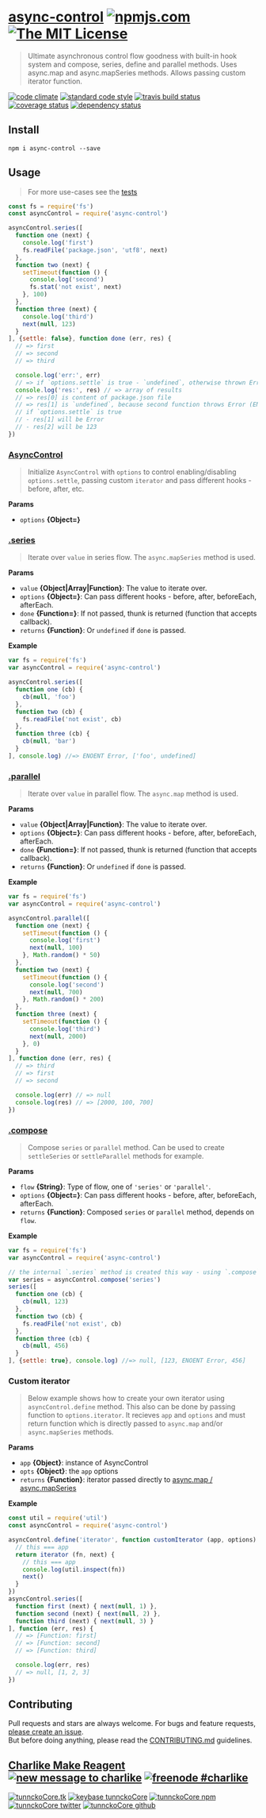 # [async-control][author-www-url] [![npmjs.com][npmjs-img]][npmjs-url] [![The MIT License][license-img]][license-url] 

> Ultimate asynchronous control flow goodness with built-in hook system and compose, series, define and parallel methods. Uses async.map and async.mapSeries methods. Allows passing custom iterator function.

[![code climate][codeclimate-img]][codeclimate-url] [![standard code style][standard-img]][standard-url] [![travis build status][travis-img]][travis-url] [![coverage status][coveralls-img]][coveralls-url] [![dependency status][david-img]][david-url]

## Install
```
npm i async-control --save
```

## Usage
> For more use-cases see the [tests](./test.js)

```js
const fs = require('fs')
const asyncControl = require('async-control')

asyncControl.series([
  function one (next) {
    console.log('first')
    fs.readFile('package.json', 'utf8', next)
  },
  function two (next) {
    setTimeout(function () {
      console.log('second')
      fs.stat('not exist', next)
    }, 100)
  },
  function three (next) {
    console.log('third')
    next(null, 123)
  }
], {settle: false}, function done (err, res) {
  // => first
  // => second
  // => third

  console.log('err:', err)
  // => if `options.settle` is true - `undefined`, otherwise thrown Error
  console.log('res:', res) // => array of results
  // => res[0] is content of package.json file
  // => res[1] is `undefined`, because second function throws Error (ENOENT)
  // if `options.settle` is true
  // - res[1] will be Error
  // - res[2] will be 123
})
```

### [AsyncControl](index.js#L24)

> Initialize `AsyncControl` with `options` to
control enabling/disabling `options.settle`, passing
custom `iterator` and pass different hooks - before, after, etc.

**Params**

* `options` **{Object=}**    

### [.series](index.js#L76)
> Iterate over `value` in series flow. The `async.mapSeries` method is used.

**Params**

* `value` **{Object|Array|Function}**: The value to iterate over.    
* `options` **{Object=}**: Can pass different hooks - before, after, beforeEach, afterEach.    
* `done` **{Function=}**: If not passed, thunk is returned (function that accepts callback).    
* `returns` **{Function}**: Or `undefined` if `done` is passed.  

**Example**

```js
var fs = require('fs')
var asyncControl = require('async-control')

asyncControl.series([
  function one (cb) {
    cb(null, 'foo')
  },
  function two (cb) {
    fs.readFile('not exist', cb)
  },
  function three (cb) {
    cb(null, 'bar')
  }
], console.log) //=> ENOENT Error, ['foo', undefined]
```

### [.parallel](index.js#L126)
> Iterate over `value` in parallel flow. The `async.map` method is used.

**Params**

* `value` **{Object|Array|Function}**: The value to iterate over.    
* `options` **{Object=}**: Can pass different hooks - before, after, beforeEach, afterEach.    
* `done` **{Function=}**: If not passed, thunk is returned (function that accepts callback).    
* `returns` **{Function}**: Or `undefined` if `done` is passed.  

**Example**

```js
var fs = require('fs')
var asyncControl = require('async-control')

asyncControl.parallel([
  function one (next) {
    setTimeout(function () {
      console.log('first')
      next(null, 100)
    }, Math.random() * 50)
  },
  function two (next) {
    setTimeout(function () {
      console.log('second')
      next(null, 700)
    }, Math.random() * 200)
  },
  function three (next) {
    setTimeout(function () {
      console.log('third')
      next(null, 2000)
    }, 0)
  }
], function done (err, res) {
  // => third
  // => first
  // => second

  console.log(err) // => null
  console.log(res) // => [2000, 100, 700]
})
```

### [.compose](index.js#L164)
> Compose `series` or `parallel` method. Can be used to create `settleSeries` or `settleParallel` methods for example.

**Params**

* `flow` **{String}**: Type of flow, one of `'series'` or `'parallel'`.    
* `options` **{Object=}**: Can pass different hooks - before, after, beforeEach, afterEach.    
* `returns` **{Function}**: Composed `series` or `parallel` method, depends on `flow`.  

**Example**

```js
var fs = require('fs')
var asyncControl = require('async-control')

// the internal `.series` method is created this way - using `.compose`
var series = asyncControl.compose('series')
series([
  function one (cb) {
    cb(null, 123)
  },
  function two (cb) {
    fs.readFile('not exist', cb)
  },
  function three (cb) {
    cb(null, 456)
  }
], {settle: true}, console.log) //=> null, [123, ENOENT Error, 456]
```

### Custom iterator
> Below example shows how to create your own iterator using `asyncControl.define` method. This also can be done by passing function to `options.iterator`. It recieves `app` and `options` and must return function which is directly passed to `async.map` and/or `async.mapSeries` methods. 

**Params**

* `app` **{Object}**: instance of AsyncControl    
* `opts` **{Object}**: the `app` options    
* `returns` **{Function}**: iterator passed directly to [async.map / async.mapSeries](http://j.mp/1QyzUe9)

**Example**

```js
const util = require('util')
const asyncControl = require('async-control')

asyncControl.define('iterator', function customIterator (app, options) {
  // this === app
  return iterator (fn, next) {
    // this === app
    console.log(util.inspect(fn))
    next()
  }
})
asyncControl.series([
  function first (next) { next(null, 1) },
  function second (next) { next(null, 2) },
  function third (next) { next(null, 3) }
], function (err, res) {
  // => [Function: first]
  // => [Function: second]
  // => [Function: third]

  console.log(err, res)
  // => null, [1, 2, 3]
})
```

## Contributing
Pull requests and stars are always welcome. For bugs and feature requests, [please create an issue](https://github.com/tunnckoCore/async-control/issues/new).  
But before doing anything, please read the [CONTRIBUTING.md](./CONTRIBUTING.md) guidelines.

## [Charlike Make Reagent](http://j.mp/1stW47C) [![new message to charlike][new-message-img]][new-message-url] [![freenode #charlike][freenode-img]][freenode-url]

[![tunnckoCore.tk][author-www-img]][author-www-url] [![keybase tunnckoCore][keybase-img]][keybase-url] [![tunnckoCore npm][author-npm-img]][author-npm-url] [![tunnckoCore twitter][author-twitter-img]][author-twitter-url] [![tunnckoCore github][author-github-img]][author-github-url]

[async]: https://github.com/caolan/async
[extend-shallow]: https://github.com/jonschlinkert/extend-shallow
[lazy-cache]: https://github.com/jonschlinkert/lazy-cache

[npmjs-url]: https://www.npmjs.com/package/async-control
[npmjs-img]: https://img.shields.io/npm/v/async-control.svg?label=async-control

[license-url]: https://github.com/tunnckoCore/async-control/blob/master/LICENSE
[license-img]: https://img.shields.io/badge/license-MIT-blue.svg

[codeclimate-url]: https://codeclimate.com/github/tunnckoCore/async-control
[codeclimate-img]: https://img.shields.io/codeclimate/github/tunnckoCore/async-control.svg

[travis-url]: https://travis-ci.org/tunnckoCore/async-control
[travis-img]: https://img.shields.io/travis/tunnckoCore/async-control/master.svg

[coveralls-url]: https://coveralls.io/r/tunnckoCore/async-control
[coveralls-img]: https://img.shields.io/coveralls/tunnckoCore/async-control.svg

[david-url]: https://david-dm.org/tunnckoCore/async-control
[david-img]: https://img.shields.io/david/tunnckoCore/async-control.svg

[standard-url]: https://github.com/feross/standard
[standard-img]: https://img.shields.io/badge/code%20style-standard-brightgreen.svg

[author-www-url]: http://www.tunnckocore.tk
[author-www-img]: https://img.shields.io/badge/www-tunnckocore.tk-fe7d37.svg

[keybase-url]: https://keybase.io/tunnckocore
[keybase-img]: https://img.shields.io/badge/keybase-tunnckocore-8a7967.svg

[author-npm-url]: https://www.npmjs.com/~tunnckocore
[author-npm-img]: https://img.shields.io/badge/npm-~tunnckocore-cb3837.svg

[author-twitter-url]: https://twitter.com/tunnckoCore
[author-twitter-img]: https://img.shields.io/badge/twitter-@tunnckoCore-55acee.svg

[author-github-url]: https://github.com/tunnckoCore
[author-github-img]: https://img.shields.io/badge/github-@tunnckoCore-4183c4.svg

[freenode-url]: http://webchat.freenode.net/?channels=charlike
[freenode-img]: https://img.shields.io/badge/freenode-%23charlike-5654a4.svg

[new-message-url]: https://github.com/tunnckoCore/ama
[new-message-img]: https://img.shields.io/badge/ask%20me-anything-green.svg

